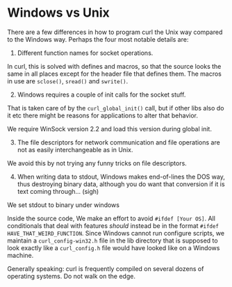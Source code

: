 # Windows vs Unix

There are a few differences in how to program curl the Unix way compared to
the Windows way. Perhaps the four most notable details are:

1. Different function names for socket operations.

  In curl, this is solved with defines and macros, so that the source looks
  the same in all places except for the header file that defines them. The
  macros in use are `sclose()`, `sread()` and `swrite()`.

2. Windows requires a couple of init calls for the socket stuff.

  That is taken care of by the `curl_global_init()` call, but if other libs
  also do it etc there might be reasons for applications to alter that
  behavior.

  We require WinSock version 2.2 and load this version during global init.

3. The file descriptors for network communication and file operations are
   not as easily interchangeable as in Unix.

  We avoid this by not trying any funny tricks on file descriptors.

4. When writing data to stdout, Windows makes end-of-lines the DOS way, thus
   destroying binary data, although you do want that conversion if it is
   text coming through... (sigh)

  We set stdout to binary under windows

Inside the source code, We make an effort to avoid `#ifdef [Your OS]`. All
conditionals that deal with features *should* instead be in the format
`#ifdef HAVE_THAT_WEIRD_FUNCTION`. Since Windows cannot run configure scripts,
we maintain a `curl_config-win32.h` file in the lib directory that is supposed
to look exactly like a `curl_config.h` file would have looked like on a
Windows machine.

Generally speaking: curl is frequently compiled on several dozens of operating
systems. Do not walk on the edge.
